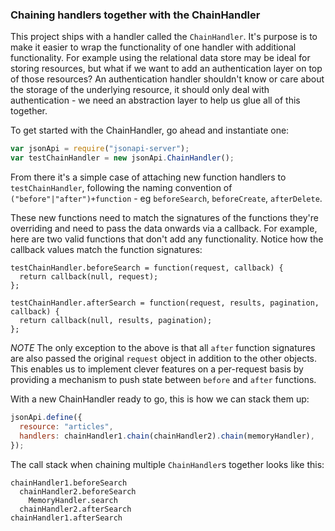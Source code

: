 
### Chaining handlers together with the ChainHandler

This project ships with a handler called the `ChainHandler`. It's purpose is to make it easier to wrap the functionality of one handler with additional functionality. For example using the relational data store may be ideal for storing resources, but what if we want to add an authentication layer on top of those resources? An authentication handler shouldn't know or care about the storage of the underlying resource, it should only deal with authentication - we need an abstraction layer to help us glue all of this together.

To get started with the ChainHandler, go ahead and instantiate one:
```javascript
var jsonApi = require("jsonapi-server");
var testChainHandler = new jsonApi.ChainHandler();
```
From there it's a simple case of attaching new function handlers to `testChainHandler`, following the naming convention of `("before"|"after")+function` - eg `beforeSearch`, `beforeCreate`, `afterDelete`.

These new functions need to match the signatures of the functions they're overriding and need to pass the data onwards via a callback. For example, here are two valid functions that don't add any functionality. Notice how the callback values match the function signatures:
```
testChainHandler.beforeSearch = function(request, callback) {
  return callback(null, request);
};

testChainHandler.afterSearch = function(request, results, pagination, callback) {
  return callback(null, results, pagination);
};
```
*NOTE* The only exception to the above is that all `after` function signatures are also passed the original `request` object in addition to the other objects. This enables us to implement clever features on a per-request basis by providing a mechanism to push state between `before` and `after` functions.

With a new ChainHandler ready to go, this is how we can stack them up:
```javascript
jsonApi.define({
  resource: "articles",
  handlers: chainHandler1.chain(chainHandler2).chain(memoryHandler),
});
```

The call stack when chaining multiple `ChainHandler`s together looks like this:
```
chainHandler1.beforeSearch
  chainHandler2.beforeSearch
    MemoryHandler.search
  chainHandler2.afterSearch
chainHandler1.afterSearch
```
